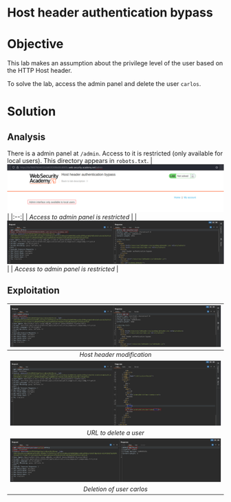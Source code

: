 # Host header authentication bypass
# Objective
This lab makes an assumption about the privilege level of the user based on the HTTP Host header.

To solve the lab, access the admin panel and delete the user `carlos`. 

# Solution
## Analysis
There is a admin panel at `/admin`. Access to it is restricted (only available for local users). This directory appears in `robots.txt`.
|![](Images/image-4.png)|
|:--:| 
| *Access to admin panel is restricted* |
|![](Images/image-5.png)|
| *Access to admin panel is restricted* |


## Exploitation
|![](Images/image-6.png)|
|:--:| 
| *Host header modification* |
|![](Images/image-7.png)|
| *URL to delete a user* |
|![](Images/image-8.png)|
| *Deletion of user carlos* |
